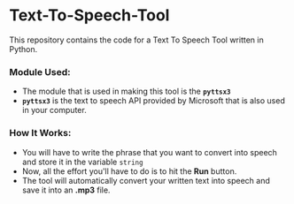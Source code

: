 # Text-To-Speech-Tool
This repository contains the code for a Text To Speech Tool written in Python.

### Module Used:
- The module that is used in making this tool is the <code>**pyttsx3**</code>
- <code>**pyttsx3**</code> is the text to speech API provided by Microsoft that is also used in your computer.

### How It Works:
- You will have to write the phrase that you want to convert into speech and store it in the variable <code>string</code>
- Now, all the effort you'll have to do is to hit the **Run** button.
- The tool will automatically convert your written text into speech and save it into an **.mp3** file.
